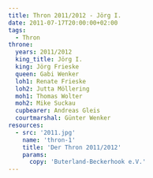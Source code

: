```yaml
---
title: Thron 2011/2012 - Jörg I.
date: 2011-07-17T20:00:00+02:00
tags:
  - Thron
throne:
  years: 2011/2012
  king_title: Jörg I.
  king: Jörg Frieske
  queen: Gabi Wenker
  loh1: Renate Frieske
  loh2: Jutta Möllering
  moh1: Thomas Wolter
  moh2: Mike Suckau
  cupbearer: Andreas Gleis
  courtmarshal: Günter Wenker
resources:
  - src: '2011.jpg'
    name: 'thron-1'
    title: 'Der Thron 2011/2012'
    params:
      copy: 'Buterland-Beckerhook e.V.'
---
```

